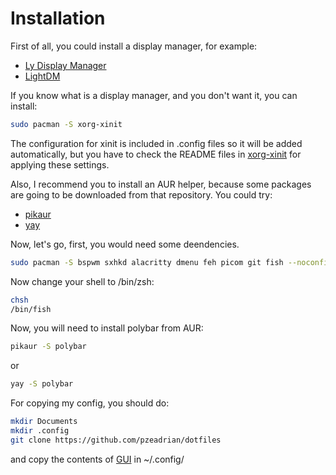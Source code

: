 # Installation
First of all, you could install a display manager, for example:
- [Ly Display Manager](https://github.com/fairyglade/ly)
- [LightDM](https://github.com/canonical/lightdm)

If you know what is a display manager, and you don't want it, you can install:
```bash
sudo pacman -S xorg-xinit
```
The configuration for xinit is included in .config files so it will be added automatically, but you have to check the README files in [xorg-xinit](https://github.com/pzeadrian/dotfiles/tree/main/2_DesktopGUI/xorg-xinit) for applying these settings.

Also, I recommend you to install an AUR helper, because some packages are going to be downloaded from that repository.
You could try:
- [pikaur](https://github.com/actionless/pikaur)
- [yay](https://github.com/Jguer/yay)

Now, let's go, first, you would need some deendencies.
```bash
sudo pacman -S bspwm sxhkd alacritty dmenu feh picom git fish --noconfirm
```

Now change your shell to /bin/zsh:
```bash
chsh
/bin/fish
```

Now, you will need to install polybar from AUR:
```bash
pikaur -S polybar
```
or
```bash
yay -S polybar
```

For copying my config, you should do:
```bash
mkdir Documents
mkdir .config
git clone https://github.com/pzeadrian/dotfiles
```
and copy the contents of [GUI](https://github.com/pzeadrian/dotfiles/tree/main/2_DesktopGUI) in ~/.config/

